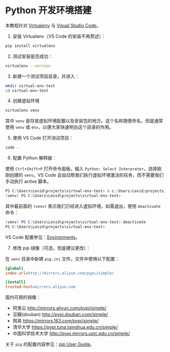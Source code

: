 # Python 开发环境搭建

本教程针对 [Virtualenv](https://virtualenv.pypa.io/en/latest/) 与 [Visual Studio Code](https://code.visualstudio.com/)。 

1. 安装 Virtualenv（VS Code 的安装不再赘述）：

```bash
pip install virtualenv
```

2. 测试安装是否成功：

```bash
virtualenv --version
```

3. 新建一个测试项目目录，并进入：

```bash
mkdir virtual-env-test
cd virtual-env-test
```

4. 创建虚拟环境

```bash
virtualenv venv
```

其中 `venv` 是存放虚拟环境配置以及安装包的地方。这个名称随便命名，但是通常使用 `venv` 或 `env`，以便大家快速明白这个目录的作用。

5. 使用 VS Code 打开测试项目：

```bash
code .
```

6. 配置 Python 解释器：

使用 `Ctrl+Shift+P` 打开命令面板，输入 `Python: Select Interpreter`，选择刚刚创建的 `venv`。VS Code 会自动帮我们执行虚拟环境激活的任务，而不需要我们手动执行 active 脚本。

```powershell
PS C:\Users\Levid\projects\virtual-env-test> & c:/Users/Levid/projects/virtual-env-test/venv/Scripts/Activate.ps1
(venv) PS C:\Users\Levid\projects\virtual-env-test> 
```

其中最前面的 `(venv)` 表示我们已经进入虚拟环境，如需退出，使用 `deactivate` 命令：

```powershell
(venv) PS C:\Users\Levid\projects\virtual-env-test> deactivate
PS C:\Users\Levid\projects\virtual-env-test> 
```

VS Code 配置参见：[Environments](https://code.visualstudio.com/docs/python/environments)。

7. 修改 pip 镜像（可选，但是建议更改）：

在 `venv` 目录中新建 `pip.ini` 文件，文件中使用以下配置：

```ini
[global]
index-url=http://mirrors.aliyun.com/pypi/simple/

[install]
trusted-host=mirrors.aliyun.com
```
国内可用的镜像：

- 阿里云 http://mirrors.aliyun.com/pypi/simple/
- 豆瓣(douban) http://pypi.douban.com/simple/
- 网易 https://mirrors.163.com/pypi/simple/
- 清华大学 https://pypi.tuna.tsinghua.edu.cn/simple/
- 中国科学技术大学 http://pypi.mirrors.ustc.edu.cn/simple/

关于 `pip` 的配置内容参见：[pip User Guide](https://pip.pypa.io/en/stable/user_guide/#configuration)。
